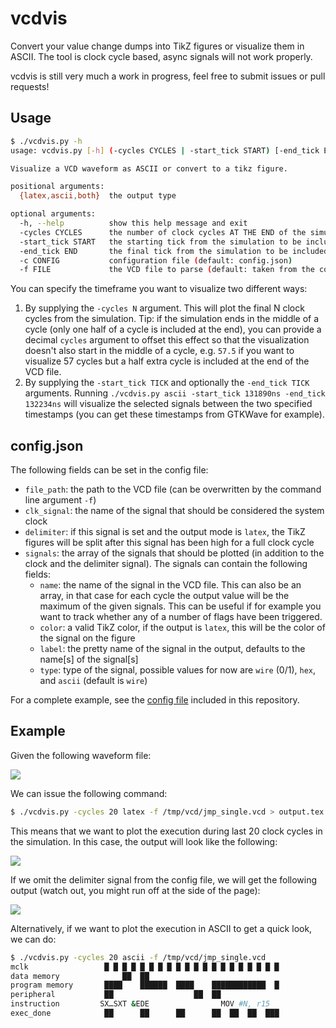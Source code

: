# vcdvis

Convert your value change dumps into TikZ figures or visualize them in ASCII.
The tool is clock cycle based, async signals will not work properly.

vcdvis is still very much a work in progress, feel free to submit issues or pull requests!

## Usage

```bash
$ ./vcdvis.py -h
usage: vcdvis.py [-h] (-cycles CYCLES | -start_tick START) [-end_tick END] [-c CONFIG] [-f FILE] {latex,ascii,both}

Visualize a VCD waveform as ASCII or convert to a tikz figure.

positional arguments:
  {latex,ascii,both}  the output type

optional arguments:
  -h, --help          show this help message and exit
  -cycles CYCLES      the number of clock cycles AT THE END of the simulation to include in the output
  -start_tick START   the starting tick from the simulation to be included, e.g. 120ns
  -end_tick END       the final tick from the simulation to be included, e.g. 180ns
  -c CONFIG           configuration file (default: config.json)
  -f FILE             the VCD file to parse (default: taken from the config file)
```

You can specify the timeframe you want to visualize two different ways:
1. By supplying the `-cycles N` argument. This will plot the final N clock cycles from the simulation.
Tip: if the simulation ends in the middle of a cycle (only one half of a cycle
is included at the end), you can provide a decimal `cycles` argument to offset
this effect so that the visualization doesn't also start in the middle of a
cycle, e.g. `57.5` if you want to visualize 57 cycles but a half extra cycle is
included at the end of the VCD file.
2. By supplying the `-start_tick TICK` and optionally the `-end_tick TICK` arguments.
Running `./vcdvis.py ascii -start_tick 131890ns -end_tick 132234ns` will visualize the selected signals
between the two specified timestamps (you can get these timestamps from GTKWave for example).

## config.json

The following fields can be set in the config file:

- `file_path`: the path to the VCD file (can be overwritten by the command line argument `-f`)
- `clk_signal`: the name of the signal that should be considered the system clock
- `delimiter`: if this signal is set and the output mode is `latex`, the TikZ figures will be split after this signal has been high for a full clock cycle
- `signals`: the array of the signals that should be plotted (in addition to the clock and the delimiter signal). The signals can contain the following fields:
    + `name`: the name of the signal in the VCD file. This can also be an array, in that case for each cycle the output value will be the maximum of the given signals. This can be useful if for example you want to track whether any of a number of flags have been triggered.
    + `color`: a valid TikZ color, if the output is `latex`, this will be the color of the signal on the figure
    + `label`: the pretty name of the signal in the output, defaults to the name[s] of the signal[s]
    + `type`: type of the signal, possible values for now are `wire` (0/1), `hex`, and `ascii` (default is `wire`)

For a complete example, see the [config file](config.json.example) included in this repository.

## Example

Given the following waveform file:

![](https://i.imgur.com/qEUzd5q.png)

We can issue the following command:

```bash
$ ./vcdvis.py -cycles 20 latex -f /tmp/vcd/jmp_single.vcd > output.tex
```

This means that we want to plot the execution during last 20 clock cycles in the simulation.
In this case, the output will look like the following:

![](https://i.imgur.com/8tz2juR.png)

If we omit the delimiter signal from the config file, we will get the following output (watch out, you might run off at the side of the page):

![](https://i.imgur.com/V82va9C.png)

Alternatively, if we want to plot the execution in ASCII to get a quick look, we can do:

```bash
$ ./vcdvis.py -cycles 20 ascii -f /tmp/vcd/jmp_single.vcd
mclk                 █ █ █ █ █ █ █ █ █ █ █ █ █ █ █ █ █ █ █ █
data memory              ██  ██
program memory       ████    ██████  ████    ████████████  █
peripheral           ██                  ██  ██
instruction         SX…SXT &EDE                MOV #N, r15
exec_done            ██      ██      ██      ██  ██  ██  ███
```
